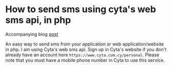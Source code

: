 How to send sms using cyta's web sms api, in php
========================
Accompanying blog [post](http://karagiorgis.info/blog/send-sms-using-cytas-web-sms-api-php/ "Blog Post")

An easy way to send sms from your application or web application/website in php. I am using Cyta's web sms api. Sign up in Cyta's website if you don't already have an account here `https://www.cyta.com.cy/personal`. Please note that you must have a mobile phone number in Cyta to use this service.